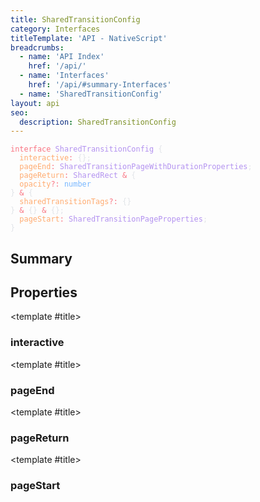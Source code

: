 ```yaml
---
title: SharedTransitionConfig
category: Interfaces
titleTemplate: 'API - NativeScript'
breadcrumbs:
  - name: 'API Index'
    href: '/api/'
  - name: 'Interfaces'
    href: '/api/#summary-Interfaces'
  - name: 'SharedTransitionConfig'
layout: api
seo:
  description: SharedTransitionConfig
---
```


<!-- This page is auto generated, do not edit manually. -->
<!-- Run "yarn generate:api-docs" to regenerate -->

<script setup lang="ts">
  import { provide } from "vue";
  import API_DATA from "./SharedTransitionConfig.data.json";
  
  provide('API_DATA', API_DATA);
</script>

<APIRefHierarchy v-once />

<pre class="not-prose [&_a]:text-blue-400 [&_a]:no-underline"><code><span class="line"><span style="color: #F97583">interface</span><span style="color: #E1E4E8"> </span><span style="color: #B392F0">SharedTransitionConfig</span><span style="color: #E1E4E8"> {</span></span>
<span class="line"><span style="color: #E1E4E8">  </span><span style="color: #FFAB70">interactive</span><span style="color: #F97583">:</span><span style="color: #E1E4E8"> {};</span></span>
<span class="line"><span style="color: #E1E4E8">  </span><span style="color: #FFAB70">pageEnd</span><span style="color: #F97583">:</span><span style="color: #E1E4E8"> </span><span style="color: #B392F0">SharedTransitionPageWithDurationProperties</span><span style="color: #E1E4E8">;</span></span>
<span class="line"><span style="color: #E1E4E8">  </span><span style="color: #FFAB70">pageReturn</span><span style="color: #F97583">:</span><span style="color: #E1E4E8"> </span><span style="color: #B392F0">SharedRect</span><span style="color: #E1E4E8"> </span><span style="color: #F97583">&amp;</span><span style="color: #E1E4E8"> {</span></span>
<span class="line"><span style="color: #E1E4E8">  </span><span style="color: #FFAB70">opacity</span><span style="color: #F97583">?:</span><span style="color: #E1E4E8"> </span><span style="color: #79B8FF">number</span></span>
<span class="line"><span style="color: #E1E4E8">} </span><span style="color: #F97583">&amp;</span><span style="color: #E1E4E8"> {</span></span>
<span class="line"><span style="color: #E1E4E8">  </span><span style="color: #FFAB70">sharedTransitionTags</span><span style="color: #F97583">?:</span><span style="color: #E1E4E8"> {}</span></span>
<span class="line"><span style="color: #E1E4E8">} </span><span style="color: #F97583">&amp;</span><span style="color: #E1E4E8"> {} </span><span style="color: #F97583">&amp;</span><span style="color: #E1E4E8"> {};</span></span>
<span class="line"><span style="color: #E1E4E8">  </span><span style="color: #FFAB70">pageStart</span><span style="color: #F97583">:</span><span style="color: #E1E4E8"> </span><span style="color: #B392F0">SharedTransitionPageProperties</span><span style="color: #E1E4E8">;</span></span>
<span class="line"><span style="color: #E1E4E8">}</span></span></code></pre>

## <Heading ignore>Summary</Heading>

<APIRefSummary v-once />

## Properties

<div class="isOptional">

<APIRef for="32738" v-once>

<template #title>

### interactive

</template>

</APIRef>

</div>

<div class="isOptional">

<APIRef for="32742" v-once>

<template #title>

### pageEnd

</template>

</APIRef>

</div>

<div class="isOptional">

<APIRef for="32743" v-once>

<template #title>

### pageReturn

</template>

</APIRef>

</div>

<div class="isOptional">

<APIRef for="32741" v-once>

<template #title>

### pageStart

</template>

</APIRef>

</div>

